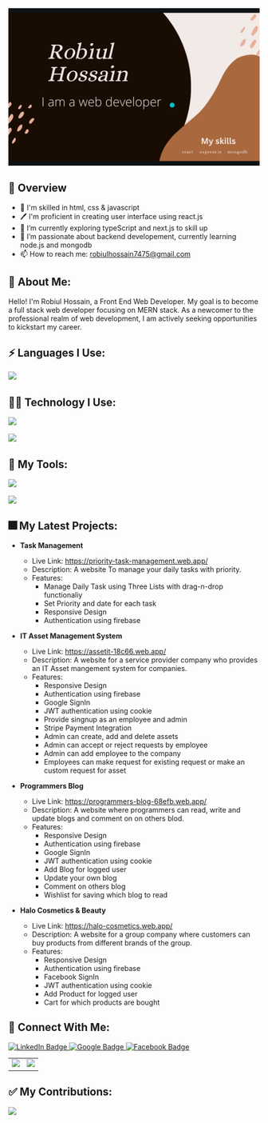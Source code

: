 <div id="header" align="center">
  <img src="https://raw.githubusercontent.com/coder7475/coder7475/main/banner.png"  />
</div>

## 📖 Overview

- 👑 I'm skilled in html, css & javascript
- 🖊️ I'm proficient in creating user interface using react.js
- 🔭 I’m currently exploring typeScript and next.js to skill up
- 🌱 I’m passionate about backend developement, currently learning node.js and mongodb
- 📫 How to reach me: robiulhossain7475@gmail.com

## 🚀 About Me:

Hello! I'm Robiul Hossain, a Front End Web Developer.
My goal is to become a full stack web developer focusing on MERN stack.
As a newcomer to the professional realm of web development, I am actively seeking opportunities to kickstart my career.

<!--
**coder7475/coder7475** is a ✨ _special_ ✨ repository because its `README.md` (this file) appears on your GitHub profile.

Here are some ideas to get you started:

- 🤔 I’m thinking about creating
- 👯 I’m looking to collaborate on ...
- 🌱 I’m currently learning ...
- 😄 Pronouns: ...
-  Fun fact: ...
-->

## ⚡ Languages I Use:

![](http://github-profile-summary-cards.vercel.app/api/cards/repos-per-language?username=coder7475&theme=blue_green)



## 👨‍💻 Technology I Use:

<!-- <p>
  <a href="https://skillicons.dev">
    <img src="https://skillicons.dev/icons?i=html,css,javascript" />
  </a>
</p> -->
<p>
  <a href="https://skillicons.dev">
    <img src="https://skillicons.dev/icons?i=tailwindcss,react,nextjs,redux" />
  </a>
</p>

<p >
  <a href="https://skillicons.dev">
    <img src="https://skillicons.dev/icons?i=firebase,nodejs,expressjs,mongodb" />
  </a>
</p>

## 🔧 My Tools:

<p >
  <a href="https://skillicons.dev">
    <img src="https://skillicons.dev/icons?i=linux,vscode,git" />
  </a>
</p>

<p >
  <a href="https://skillicons.dev">
    <img src="https://skillicons.dev/icons?i=postman,vite,github" />
  </a>
</p>

## 🎆 My Latest Projects:

- <strong>Task Management</strong>

  - Live Link: https://priority-task-management.web.app/
  - Description: A website To manage your daily tasks with priority.
  - Features:
    - Manage Daily Task using Three Lists with drag-n-drop functionaliy
    - Set Priority and date for each task
    - Responsive Design
    - Authentication using firebase

- <strong>IT Asset Management System</strong>

  - Live Link: https://assetit-18c66.web.app/
  - Description: A website for a service provider company who provides an IT Asset mangement system for companies.
  - Features:
    - Responsive Design
    - Authentication using firebase
    - Google SignIn
    - JWT authentication using cookie
    - Provide singnup as an employee and admin
    - Stripe Payment Integration
    - Admin can create, add and delete assets
    - Admin can accept or reject requests by employee
    - Admin can add employee to the company
    - Employees can make request for existing request or make an custom request for asset

- <strong>Programmers Blog</strong>

  - Live Link: https://programmers-blog-68efb.web.app/
  - Description: A website where programmers can read, write and update blogs and comment on on others blod.
  - Features:
    - Responsive Design
    - Authentication using firebase
    - Google SignIn
    - JWT authentication using cookie
    - Add Blog for logged user
    - Update your own blog
    - Comment on others blog
    - Wishlist for saving which blog to read

- <strong>Halo Cosmetics & Beauty</strong>
  - Live Link: https://halo-cosmetics.web.app/
  - Description: A website for a group company where customers can buy products from different brands of the group.
  - Features:
    - Responsive Design
    - Authentication using firebase
    - Facebook SignIn
    - JWT authentication using cookie
    - Add Product for logged user
    - Cart for which products are bought

## 👥 Connect With Me:

<div id="badges">
  <a href="https://www.linkedin.com/in/robiul-hossain-298298265/">
    <img src="https://img.shields.io/badge/LinkedIn-blue?style=for-the-badge&logo=linkedin&logoColor=white" alt="LinkedIn Badge"/>
  </a>
  
  <a href="mailto:robiulhossain7475@gmail.com">
    <img src="https://img.shields.io/badge/Google-red?style=for-the-badge&logo=google&logoColor=white" alt="Google Badge"/>
  </a>
  
  <a href="https://www.facebook.com/rhfahadchy">
    <img src="https://img.shields.io/badge/Facebook-blue?style=for-the-badge&logo=facebook&logoColor=white" alt="Facebook Badge"/>
  </a>
</div>


<table cellpadding="0">
  <tr style="padding: 0">
<!--     GitHub Stats Card -->   
    <td valign="top"><img height="200" src="https://github-readme-stats.vercel.app/api?username=coder7475&count_private=true&show_icons=true&theme=tokyonight&hide_border=true&custom_title=My%20GitHub%20Stats"/></td>
    <!-- GitHub Top Language Card -->
    <td valign="top"><img height="200" src="https://github-readme-stats.vercel.app/api/top-langs/?username=coder7475&langs_count=6&layout=compact&theme=tokyonight&hide_border=true&hide=HTML&custom_title=Top%20Languages"/></td>
  </tr>
</table>


## ✅ My Contributions:
<!--[![GitHub Streak](https://github-readme-streak-stats.demolab.com?user=coder7475&theme=vue-dark)](https://git.io/streak-stats) -->
<!-- 
![](http://github-profile-summary-cards.vercel.app/api/cards/productive-time?username=coder7475&theme=blue_green&utcOffset=6) -->

![](http://github-profile-summary-cards.vercel.app/api/cards/profile-details?username=coder7475&theme=blue_green)
